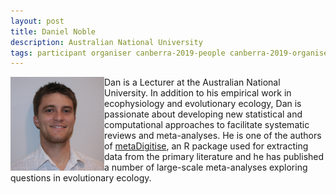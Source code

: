 ```yaml
---
layout: post
title: Daniel Noble
description: Australian National University
tags: participant organiser canberra-2019-people canberra-2019-organiser
---
```

<img align="left" width="150" height="150" src="/assets/people/Noble_Dan.jpg" alt="Dan Noble"/>Dan is a Lecturer at the Australian National University. In addition to his empirical work in ecophysiology and evolutionary ecology, Dan is passionate about developing new statistical and computational approaches to facilitate systematic reviews and meta-analyses. He is one of the authors of <a href="https://cran.r-project.org/web/packages/metaDigitise/index.html">metaDigitise</a>, an R package used for extracting data from the primary literature and he has published a number of large-scale meta-analyses exploring questions in evolutionary ecology.  

<a href="http://nobledan.com" title="Homepage" target="_blank" rel="noopener">
  <i class="fa fa-home fa-2x" style="color:#4FB3A9"></i>
</a>&nbsp;
<a href="https://twitter.com/DanielWANoble" title="Twitter" target="_blank"
rel="noopener">
  <i class="fa fa-twitter fa-2x" style="color:#4FB3A9"></i>
</a>&nbsp;
<a href="https://github.com/daniel1noble" title="GitHub" target="_blank" rel="noopener">
  <i class="fa fa-github fa-2x" style="color:#4FB3A9"></i>
</a>